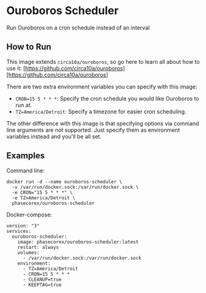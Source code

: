 # Ouroboros Scheduler
Run Ouroboros on a cron schedule instead of an interval

## How to Run
This image extends `circa10a/ouroboros`, so go here to learn all about how to use it: [https://github.com/circa10a/ouroboros][https://github.com/circa10a/ouroboros]

There are two extra environment variables you can specify with this image:
- `CRON=15 5 * * *`: Specify the cron schedule you would like Ouroboros to run at.
- `TZ=America/Detroit`: Specify a timezone for easier cron scheduling.

The other difference with this image is that specifying options via command line arguments are not supported. Just specify them as environment variables instead and you'll be all set.

## Examples
Command line:
```
docker run -d --name ouroboros-scheduler \
  -v /var/run/docker.sock:/var/run/docker.sock \
  -e CRON="15 5 * * *" \
  -e TZ=America/Detroit \
  phasecorex/ouroboros-scheduler
```

Docker-compose:
```
version: "3"
services:
  ouroboros-scheduler:
    image: phasecorex/ouroboros-scheduler:latest
    restart: always
    volumes:
      - /var/run/docker.sock:/var/run/docker.sock
    environment:
      - TZ=America/Detroit
      - CRON=15 5 * * *
      - CLEANUP=true
      - KEEPTAG=true
```
